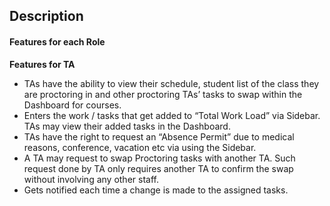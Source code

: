 ## Description
#### Features for each Role
**Features for TA**
- TAs have the ability to view their schedule, student list of the class they are proctoring in and other proctoring TAs’ tasks to swap within the Dashboard for courses.
- Enters the work / tasks that get added to “Total Work Load” via Sidebar. TAs may view their added tasks in the Dashboard.
- TAs have the right to request an “Absence Permit” due to medical reasons, conference, vacation etc via using the Sidebar.
- A TA may request to swap Proctoring tasks with another TA. Such request done by TA only requires another TA to confirm the swap without involving any other staff.
- Gets notified each time a change is made to the assigned tasks.


